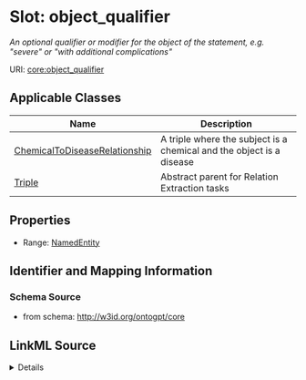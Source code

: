 # Slot: object_qualifier
_An optional qualifier or modifier for the object of the statement, e.g. "severe" or "with additional complications"_


URI: [core:object_qualifier](http://w3id.org/ontogpt/core/object_qualifier)



<!-- no inheritance hierarchy -->




## Applicable Classes

| Name | Description |
| --- | --- |
[ChemicalToDiseaseRelationship](ChemicalToDiseaseRelationship.md) | A triple where the subject is a chemical and the object is a disease
[Triple](Triple.md) | Abstract parent for Relation Extraction tasks






## Properties

* Range: [NamedEntity](NamedEntity.md)







## Identifier and Mapping Information







### Schema Source


* from schema: http://w3id.org/ontogpt/core




## LinkML Source

<details>
```yaml
name: object_qualifier
description: An optional qualifier or modifier for the object of the statement, e.g.
  "severe" or "with additional complications"
from_schema: http://w3id.org/ontogpt/core
rank: 1000
alias: object_qualifier
owner: Triple
domain_of:
- Triple
range: NamedEntity

```
</details>